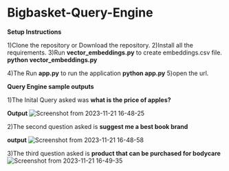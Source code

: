 # Bigbasket-Query-Engine

**Setup Instructions**

1)Clone the repository or Download the repository.
2)Install all the requirements.
3)Run **vector_embeddings.py** to create embeddings.csv file.
      **python vector_embeddings.py**

4)The Run **app.py** to run the application 
      **python app.py**
5)open the url.

**Query Engine sample outputs**

1)The Inital Query asked was **what is the price of apples?**

**Output**
![Screenshot from 2023-11-21 16-48-25](https://github.com/karthikmaddala/Bigbasket-Query-Engine/assets/63143658/58032f3a-b024-4886-b718-d490f7fc3e1f)


2)The second question asked is **suggest me a best book brand**

**output**
![Screenshot from 2023-11-21 16-48-58](https://github.com/karthikmaddala/Bigbasket-Query-Engine/assets/63143658/76940ae6-b17d-4a96-beb4-1e656f82c8d7)

3)The third question asked is **product that can be purchased for bodycare**
![Screenshot from 2023-11-21 16-49-35](https://github.com/karthikmaddala/Bigbasket-Query-Engine/assets/63143658/a222ae59-2181-4768-b2fa-9e60ff55eb90)

